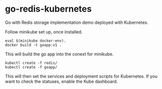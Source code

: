 # go-redis-kubernetes

Go with Redis storage implementation demo deployed with Kubernetes.

Follow minikube set up, once installed.
```
eval $(minikube docker-env).
docker build -t goapp:v1 .
```

This will build the go app into the conext for minikube.

```
kubectl create -f redis/
kubectl create -f goapp/
```
This will then set the services and deployment scripts for Kubernetes. If you want to check the statuses,
enable the Kube dashboard. 
